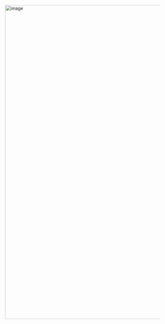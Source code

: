 <img width="1920" height="1020" alt="image" src="https://github.com/user-attachments/assets/2ffafbe3-17dc-45f4-968a-99af1fe6dfc8" />
